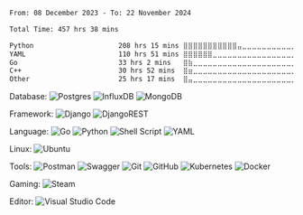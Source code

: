 <!--START_SECTION:waka-->

```txt
From: 08 December 2023 - To: 22 November 2024

Total Time: 457 hrs 38 mins

Python                     208 hrs 15 mins ⣿⣿⣿⣿⣿⣿⣿⣿⣿⣿⣿⣤⣀⣀⣀⣀⣀⣀⣀⣀⣀⣀⣀⣀⣀   45.51 %
YAML                       110 hrs 51 mins ⣿⣿⣿⣿⣿⣿⣀⣀⣀⣀⣀⣀⣀⣀⣀⣀⣀⣀⣀⣀⣀⣀⣀⣀⣀   24.22 %
Go                         33 hrs 2 mins   ⣿⣷⣀⣀⣀⣀⣀⣀⣀⣀⣀⣀⣀⣀⣀⣀⣀⣀⣀⣀⣀⣀⣀⣀⣀   07.22 %
C++                        30 hrs 52 mins  ⣿⣶⣀⣀⣀⣀⣀⣀⣀⣀⣀⣀⣀⣀⣀⣀⣀⣀⣀⣀⣀⣀⣀⣀⣀   06.75 %
Other                      25 hrs 17 mins  ⣿⣤⣀⣀⣀⣀⣀⣀⣀⣀⣀⣀⣀⣀⣀⣀⣀⣀⣀⣀⣀⣀⣀⣀⣀   05.53 %
```

<!--END_SECTION:waka-->
Database:
![Postgres](https://img.shields.io/badge/postgres-%23316192.svg?style=for-the-badge&logo=postgresql&logoColor=white)
![InfluxDB](https://img.shields.io/badge/InfluxDB-22ADF6?style=for-the-badge&logo=InfluxDB&logoColor=white)
![MongoDB](https://img.shields.io/badge/MongoDB-%234ea94b.svg?style=for-the-badge&logo=mongodb&logoColor=white)

Framework:
![Django](https://img.shields.io/badge/django-%23092E20.svg?style=for-the-badge&logo=django&logoColor=white)
![DjangoREST](https://img.shields.io/badge/DJANGO-REST-ff1709?style=for-the-badge&logo=django&logoColor=white&color=ff1709&labelColor=gray)

Language:
![Go](https://img.shields.io/badge/go-%2300ADD8.svg?style=for-the-badge&logo=go&logoColor=white)
![Python](https://img.shields.io/badge/python-3670A0?style=for-the-badge&logo=python&logoColor=ffdd54)
![Shell Script](https://img.shields.io/badge/shell_script-%23121011.svg?style=for-the-badge&logo=gnu-bash&logoColor=white)
![YAML](https://img.shields.io/badge/yaml-%23ffffff.svg?style=for-the-badge&logo=yaml&logoColor=151515)


Linux:
![Ubuntu](https://img.shields.io/badge/Ubuntu-E95420?style=for-the-badge&logo=ubuntu&logoColor=white)

Tools:
![Postman](https://img.shields.io/badge/Postman-FF6C37?style=for-the-badge&logo=postman&logoColor=white)
![Swagger](https://img.shields.io/badge/-Swagger-%23Clojure?style=for-the-badge&logo=swagger&logoColor=white)
![Git](https://img.shields.io/badge/git-%23F05033.svg?style=for-the-badge&logo=git&logoColor=white)
![GitHub](https://img.shields.io/badge/github-%23121011.svg?style=for-the-badge&logo=github&logoColor=white)
![Kubernetes](https://img.shields.io/badge/kubernetes-%23326ce5.svg?style=for-the-badge&logo=kubernetes&logoColor=white)
![Docker](https://img.shields.io/badge/docker-%230db7ed.svg?style=for-the-badge&logo=docker&logoColor=white)

Gaming:
![Steam](https://img.shields.io/badge/steam-%23000000.svg?style=for-the-badge&logo=steam&logoColor=white)

Editor:
![Visual Studio Code](https://img.shields.io/badge/Visual%20Studio%20Code-0078d7.svg?style=for-the-badge&logo=visual-studio-code&logoColor=white)
